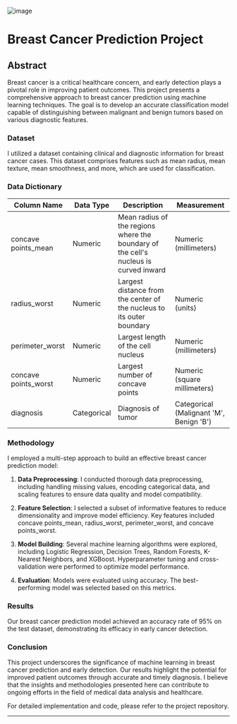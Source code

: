 
![image](https://github.com/hitzuMan/Individual-Project/assets/118470135/19e8c3ab-e0cf-4045-81e8-25ce133ae4d3)





# Breast Cancer Prediction Project

## Abstract

Breast cancer is a critical healthcare concern, and early detection plays a pivotal role in improving patient outcomes. This project presents a comprehensive approach to breast cancer prediction using machine learning techniques. The goal is to develop an accurate classification model capable of distinguishing between malignant and benign tumors based on various diagnostic features.

### Dataset

I utilized a dataset containing clinical and diagnostic information for breast cancer cases. This dataset comprises features such as mean radius, mean texture, mean smoothness, and more, which are used for classification.

### Data Dictionary

| **Column Name**    | **Data Type**   | **Description**                                 | **Measurement**               |
|--------------------|-----------------|-------------------------------------------------|------------------------------|
| concave points_mean        | Numeric         | Mean radius of the regions where the boundary of the cell's nucleus is curved inward                      | Numeric (millimeters)        |
| radius_worst      | Numeric         | Largest distance from the center of the nucleus to its outer boundary                     | Numeric (units)              |
| perimeter_worst    | Numeric         | Largest length of the cell nucleus                    | Numeric (millimeters)        |
| concave points_worst          | Numeric         | Largest number of concave points                         | Numeric (square millimeters) |
| diagnosis          | Categorical     | Diagnosis of tumor                             | Categorical (Malignant 'M', Benign 'B') |

### Methodology

I employed a multi-step approach to build an effective breast cancer prediction model:

1. **Data Preprocessing**: I conducted thorough data preprocessing, including handling missing values, encoding categorical data, and scaling features to ensure data quality and model compatibility.

2. **Feature Selection**: I selected a subset of informative features to reduce dimensionality and improve model efficiency. Key features included concave points_mean, radius_worst, perimeter_worst, and concave points_worst.

3. **Model Building**: Several machine learning algorithms were explored, including Logistic Regression, Decision Trees, Random Forests, K-Nearest Neighbors, and XGBoost. Hyperparameter tuning and cross-validation were performed to optimize model performance.

4. **Evaluation**: Models were evaluated using accuracy. The best-performing model was selected based on this metrics.

### Results

Our breast cancer prediction model achieved an accuracy rate of 95% on the test dataset, demonstrating its efficacy in early cancer detection. 

### Conclusion

This project underscores the significance of machine learning in breast cancer prediction and early detection. Our results highlight the potential for improved patient outcomes through accurate and timely diagnosis. I believe that the insights and methodologies presented here can contribute to ongoing efforts in the field of medical data analysis and healthcare.

For detailed implementation and code, please refer to the project repository.

---

